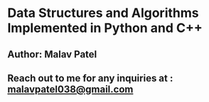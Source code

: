 # Data Structures and Algorithms Implemented in Python and C++



## Author: Malav Patel 
## Reach out to me for any inquiries at : malavpatel038@gmail.com
